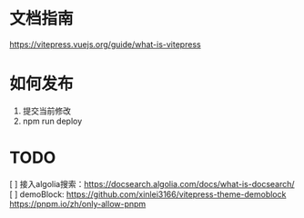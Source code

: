# 文档指南
https://vitepress.vuejs.org/guide/what-is-vitepress

# 如何发布
1. 提交当前修改
2. npm run deploy

# TODO

[ ] 接入algolia搜索：https://docsearch.algolia.com/docs/what-is-docsearch/
[ ] demoBlock: https://github.com/xinlei3166/vitepress-theme-demoblock 
https://pnpm.io/zh/only-allow-pnpm
